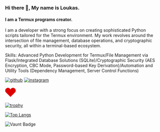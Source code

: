 ### Hi there 👋, My name is Loukas.
#### I am a Termux programs creator.
I am a developer with a strong focus on creating sophisticated Python scripts tailored for the Termux environment. My work revolves around the intersection of file management, database operations, and cryptographic security, all within a terminal-based ecosystem.

Skills: Advanced Python Development for Termux/File Management via Flask/Integrated Database Solutions (SQLite)/Cryptographic Security (AES Encryption, CBC Mode, Password-based Key Derivation)/Automation and Utility Tools (Dependency Management, Server Control Functions)



[<img src='https://cdn.jsdelivr.net/npm/simple-icons@3.0.1/icons/github.svg' alt='github' height='40'>](https://github.com/dedsec1121fk)  [<img src='https://cdn.jsdelivr.net/npm/simple-icons@3.0.1/icons/instagram.svg' alt='instagram' height='40'>](https://www.instagram.com/loukas.floros/)  

<a href='https://docs.github.com/en/github/supporting-the-open-source-community-with-github-sponsors'><img src='https://raw.githubusercontent.com/acervenky/animated-github-badges/master/assets/sponsorbadge.gif' width='35' height='35'></a> 

[![trophy](https://github-profile-trophy.vercel.app/?username=dedsec1121fk)](https://github.com/ryo-ma/github-profile-trophy)

[![Top Langs](https://github-readme-stats.vercel.app/api/top-langs/?username=dedsec1121fk)](https://github.com/anuraghazra/github-readme-stats)

![Vaunt Badge](https://api.vaunt.dev/v1/github/entities/dedsec1121fk/contributions?format=svg&private=false)  

